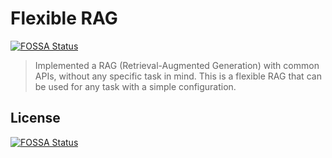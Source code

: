 # Flexible RAG
[![FOSSA Status](https://app.fossa.com/api/projects/git%2Bgithub.com%2Fthangved%2Fflexible-rag.svg?type=shield)](https://app.fossa.com/projects/git%2Bgithub.com%2Fthangved%2Fflexible-rag?ref=badge_shield)


> Implemented a RAG (Retrieval-Augmented Generation) with common APIs, without any specific task in mind. This is a flexible RAG that can be used for any task with a simple configuration.


## License
[![FOSSA Status](https://app.fossa.com/api/projects/git%2Bgithub.com%2Fthangved%2Fflexible-rag.svg?type=large)](https://app.fossa.com/projects/git%2Bgithub.com%2Fthangved%2Fflexible-rag?ref=badge_large)